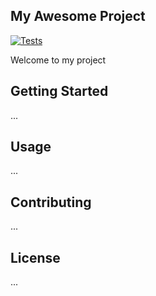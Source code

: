 ## My Awesome Project

[![Tests](https://github.com/Tryfonm/python-template/actions/workflows/tests.yml/badge.svg)](https://github.com/Tryfonm/python-template/actions/workflows/tests.yml)

Welcome to my project

## Getting Started
...

## Usage
...

## Contributing
...

## License
...
